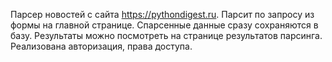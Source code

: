 Парсер новостей с сайта https://pythondigest.ru. Парсит по запросу из формы на главной странице. Спарсенные данные сразу сохраняются в базу. Результаты можно посмотреть на странице результатов парсинга. Реализована авторизация, права доступа.
